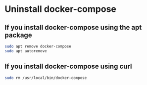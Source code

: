 # Uninstall docker-compose

## If you install docker-compose using the apt package
```bash
sudo apt remove docker-compose
sudo apt autoremove
```

## If you install docker-compose using curl
```bash
sudo rm /usr/local/bin/docker-compose
```
